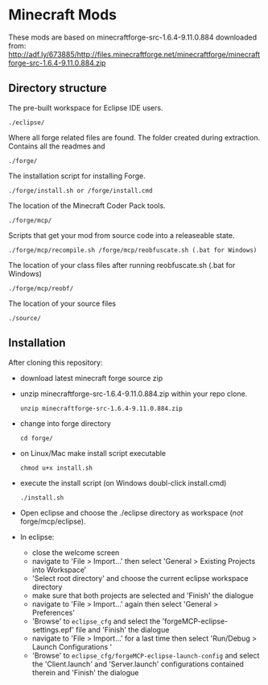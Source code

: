 Minecraft Mods
==============

These mods are based on
minecraftforge-src-1.6.4-9.11.0.884
downloaded from:
http://adf.ly/673885/http://files.minecraftforge.net/minecraftforge/minecraftforge-src-1.6.4-9.11.0.884.zip

Directory structure
-------------------

The pre-built workspace for Eclipse IDE users.

    ./eclipse/

Where all forge related files are found. The folder created during extraction. Contains all the readmes and

    ./forge/

The installation script for installing Forge.

    ./forge/install.sh or /forge/install.cmd

The location of the Minecraft Coder Pack tools.

    ./forge/mcp/

Scripts that get your mod from source code into a releaseable state.

    ./forge/mcp/recompile.sh /forge/mcp/reobfuscate.sh (.bat for Windows)

The location of your class files after running reobfuscate.sh (.bat for Windows)

    ./forge/mcp/reobf/

The location of your source files

    ./source/


Installation
------------

After cloning this repository:

- download latest minecraft forge source zip
- unzip minecraftforge-src-1.6.4-9.11.0.884.zip within your repo clone.

      unzip minecraftforge-src-1.6.4-9.11.0.884.zip

- change into forge directory

      cd forge/

- on Linux/Mac make install script executable

      chmod u+x install.sh

- execute the install script (on Windows doubl-click install.cmd)

      ./install.sh

- Open eclipse and choose the ./eclipse directory as workspace
(*not* forge/mcp/eclipse).

- In eclipse:
  - close the welcome screen
  - navigate to 'File > Import...' then select
  'General > Existing Projects into Workspace'
  - 'Select root directory' and choose the current eclipse workspace directory
  - make sure that both projects are selected and 'Finish' the dialogue
  - navigate to 'File > Import...' again then select 'General > Preferences'
  - 'Browse' to `eclipse_cfg` and select the 'forgeMCP-eclipse-settings.epf'
  file and 'Finish' the dialogue
  - navigate to 'File > Import...' for a last time then select
  'Run/Debug > Launch Configurations '
  - 'Browse' to `eclipse_cfg/forgeMCP-eclipse-launch-config` and select
  the 'Client.launch' and 'Server.launch' configurations contained therein and
  'Finish' the dialogue

